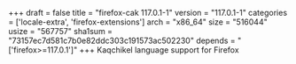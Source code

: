 +++
draft = false
title = "firefox-cak 117.0.1-1"
version = "117.0.1-1"
categories = ['locale-extra', 'firefox-extensions']
arch = "x86_64"
size = "516044"
usize = "567757"
sha1sum = "73157ec7d581c7b0e82ddc303c191573ac502230"
depends = "['firefox>=117.0.1']"
+++
Kaqchikel language support for Firefox